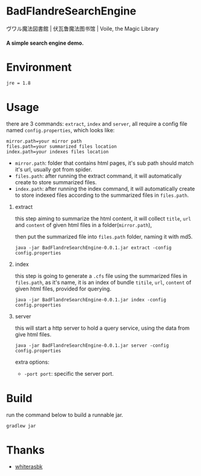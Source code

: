 # BadFlandreSearchEngine

ヴワル魔法図書館 | 伏瓦鲁魔法图书馆 | Voile, the Magic Library


#### A simple search engine demo.

# Environment
``jre = 1.8``

# Usage

there are 3 commands: `extract`, `index` and  `server`, all require a config file named `config.properties`, which looks like:

```properties
mirror.path=your mirror path
files.path=your summarized files location
index.path=your indexes files location
```

- `mirror.path`: folder that contains html pages, it's sub path should match it's url, usually got from spider.
- `files.path`: after running the extract command, it will automatically create to store summarized files.
- `index.path`: after running the index command, it will automatically create to store indexed files according to the summarized files in `files.path`.

1. extract

    this step aiming to summarize the html content, it will collect `title`, `url` and `content` of given html files in a folder(`mirror.path`),
    
    then put the summarized file into `files.path` folder, naming it with md5.
    
    ```shell
    java -jar BadFlandreSearchEngine-0.0.1.jar extract -config config.properties
    ```

2. index
    
   this step is going to generate a `.cfs` file using the summarized files in `files.path`, as it's name, it is an index of bundle `titile`, `url`, `content` of given html files, provided for querying.
    ```shell
    java -jar BadFlandreSearchEngine-0.0.1.jar index -config config.properties
    ```
3. server
    
   this will start a http server to hold a query service, using the data from give html files.
    ```shell
    java -jar BadFlandreSearchEngine-0.0.1.jar server -config config.properties
    ```
    
    extra options: 
    - `-port port`: specific the server port.  

# Build

run the command below to build a runnable jar.
```shell
gradlew jar 
```

# Thanks

 - [whiterasbk](https://github.com/whiterasbk)
